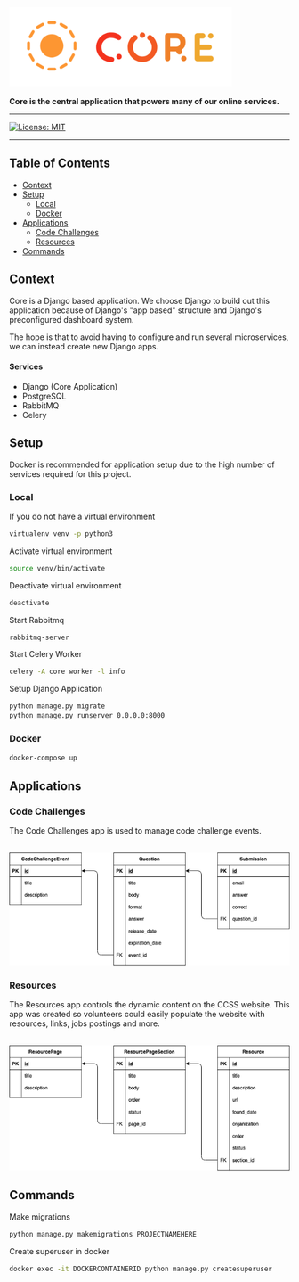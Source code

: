 <img src="/assets/core_logo.png" width="400px">

**Core is the central application that powers many of our online services.**

<hr>

[![License: MIT](https://img.shields.io/badge/License-MIT-yellow.svg)](https://github.com/CarletonComputerScienceSociety/Core/blob/master/License)

<hr>

## Table of Contents
- [Context](#context)
- [Setup](#setup)
  - [Local](#local)
  - [Docker](#docker)
- [Applications](#applications)
  - [Code Challenges](#code-challenges)
  - [Resources](#resources)
- [Commands](#commands)

## Context

Core is a Django based application. We choose Django to build out this application because of Django's "app based" structure and Django's preconfigured dashboard system.

The hope is that to avoid having to configure and run several microservices, we can instead create new Django apps.

#### Services

 - Django (Core Application)
 - PostgreSQL
 - RabbitMQ
 - Celery

## Setup

Docker is recommended for application setup due to the high number of services required for this project.

### Local

If you do not have a virtual environment

```bash
virtualenv venv -p python3
```

Activate virtual environment

```bash
source venv/bin/activate
```

Deactivate virtual environment

```bash
deactivate
```

Start Rabbitmq

```bash
rabbitmq-server
```

Start Celery Worker

```bash
celery -A core worker -l info
```

Setup Django Application

```bash
python manage.py migrate
python manage.py runserver 0.0.0.0:8000
```

### Docker

```bash
docker-compose up
```

## Applications

### Code Challenges

The Code Challenges app is used to manage code challenge events.

<br>

<img src="/assets/codechallenges_schema.png" width="800px">

### Resources

The Resources app controls the dynamic content on the CCSS website. This app was created so volunteers could easily populate the website with resources, links, jobs postings and more.

<br>

<img src="/assets/resources_schema.png" width="800px">

## Commands

Make migrations

```bash
python manage.py makemigrations PROJECTNAMEHERE
```

Create superuser in docker

```bash
docker exec -it DOCKERCONTAINERID python manage.py createsuperuser
```